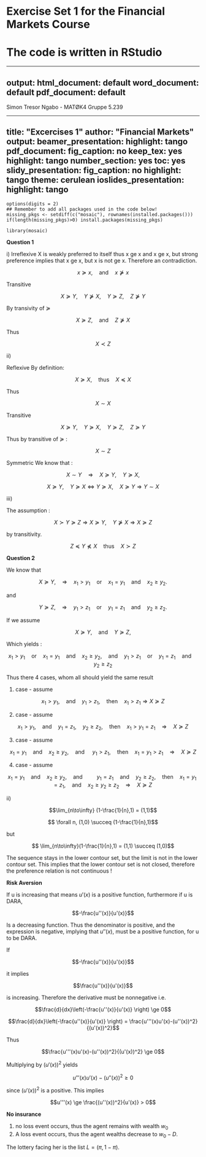 # Exercise Set 1 for the Financial Markets Course

# The code is written in RStudio

---
output:
  html_document: default
  word_document: default
  pdf_document: default
---


Simon Tresor Ngabo - MATØK4 Gruppe 5.239

---
title: "Excercises 1"
author: "Financial Markets"
output:
  beamer_presentation:
    highlight: tango
  pdf_document:
    fig_caption: no
    keep_tex: yes
    highlight: tango
    number_section: yes
    toc: yes
  slidy_presentation:
    fig_caption: no
    highlight: tango
    theme: cerulean
  ioslides_presentation:
    highlight: tango
---

```{r, include = FALSE}
options(digits = 2)
## Remember to add all packages used in the code below!
missing_pkgs <- setdiff(c("mosaic"), rownames(installed.packages()))
if(length(missing_pkgs)>0) install.packages(missing_pkgs)
```

```{r, include=FALSE}
library(mosaic)
```

$\textbf{Question 1}$

i)
Irreflexive
X is weakly preferred to itself thus x ge x and x ge x, but strong preference implies that x ge x, but x is not ge x. Therefore an contradiction.

$$ x \succeq x,\quad \text{and}\quad x\nsucceq x $$

Transitive

$$X \succeq Y,\quad Y \nsucceq X,\quad Y \succeq Z, \quad Z \nsucceq Y$$

By transivity of $\succeq$

$$ X \succeq Z, \quad \text{and} \quad Z \nsucceq X $$

Thus 

$$ X \prec Z$$

ii)

Reflexive
By definition:

$$ X \succeq X, \quad \text{thus} \quad X \preceq X$$

Thus 

$$ X \sim X$$

Transitive

$$ X \succeq Y, \quad Y \succeq X,\quad Y \succeq Z,\quad Z \succeq Y $$

Thus by transitive of $\succeq$ :

$$ X \sim Z$$

Symmetric
We know that :

$$X \sim Y \quad \Rightarrow \quad X \succeq Y, \quad Y \succeq X, $$

$$X \succeq Y, \quad Y \succeq X \iff Y \succeq X, \quad X \succeq Y \Rightarrow Y \sim X$$

iii) 

The assumption :

$$ X \succ Y \succeq Z \Rightarrow X \succeq Y, \quad Y \nsucceq X \Rightarrow X \succeq Z$$

by transitivity.

$$ Z \preceq Y \npreceq X \quad \text{thus} \quad X \succ Z $$

$\textbf{Question 2}$

We know  that

$$X \succeq Y, \quad \Rightarrow \quad x_1>y_1 \quad \text{or} \quad x_1=y_1 \quad \text{and}  \quad x_2 \ge y_2.$$

and 

$$ Y \succeq Z, \quad \Rightarrow \quad y_1>z_1 \quad \text{or} \quad y_1=z_1 \quad \text{and}  \quad y_2 \ge z_2.$$

If we assume 

$$ X \succeq Y, \quad \text{and} \quad Y \succeq Z, $$

Which yields :

$$x_1>y_1 \quad \text{or} \quad x_1=y_1 \quad \text{and}  \quad x_2 \ge y_2, \quad \text{and} \quad y_1>z_1 \quad \text{or} \quad y_1=z_1 \quad \text{and}  \quad y_2 \ge z_2 $$

Thus there 4 cases, whom all should yield the same result 

1. case - assume

$$x_1 > y_1, \quad \text{and} \quad y_1 > z_1, \quad \text{then} \quad x_1 > z_1 \Rightarrow X \succeq Z   $$

2. case - assume

$$x_1 > y_1, \quad \text{and} \quad y_1=z_1, \quad y_2 \ge z_2,\quad \text{then} \quad x_1 > y_1 = z_1 \quad \Rightarrow  \quad X \succeq Z $$

3. case - assume

$$ x_1=y_1 \quad \text{and}  \quad x_2 \ge y_2, \quad \text{and } \quad y_1 > z_1, \quad \text{then} \quad x_1 = y_1 > z_1\quad \Rightarrow \quad X \succeq Z $$

4. case - assume

$$ x_1=y_1 \quad \text{and}  \quad x_2 \ge y_2, \quad \text{and } \quad \quad y_1=z_1 \quad \text{and}  \quad y_2 \ge z_2, \quad \text{then} \quad x_1 =y_1=z_1, \quad \text{and} \quad x_2 \ge y_2 \ge z_2 \quad \Rightarrow \quad X \succeq Z $$

ii)

$$\lim_{n\to\infty} (1-\frac{1}{n},1) = (1,1)$$

$$ \forall n, (1,0) \succeq (1-\frac{1}{n},1)$$

but 

$$ \lim_{n\to\infty}(1-\frac{1}{n},1) = (1,1) \succeq (1,0)$$

The sequence stays in the lower contour set, but the limit is not in the lower contour set. This implies that the lower contour set is not closed, therefore the preference relation is not continuous !

$\textbf{Risk Aversion}$

If u is increasing that means $u'(x)$ is a positive function, furthermore if u is DARA, 

$$-\frac{u''(x)}{u'(x)}$$

Is a decreasing function. Thus the denominator is positive, and the expression is negative, implying that $u''(x)$, must be a positive function, for u to be DARA.

If

$$-\frac{u''(x)}{u'(x)}$$

it implies 

$$\frac{u''(x)}{u'(x)}$$

is increasing. Therefore the derivative must be nonnegative i.e.

$$\frac{d}{dx}\left(-\frac{u''(x)}{u'(x)} \right) \ge 0$$

$$\frac{d}{dx}\left(-\frac{u''(x)}{u'(x)} \right) = \frac{u'''(x)u'(x)-(u''(x))^2}{(u'(x))^2}$$

Thus 

$$\frac{u'''(x)u'(x)-(u''(x))^2}{(u'(x))^2} \ge 0$$

Multiplying by $(u'(x))^2$ yields

$$u'''(x)u'(x)-(u''(x))^2 \ge 0$$

since $(u'(x))^2$ is a positive. This implies

$$u'''(x) \ge \frac{(u''(x))^2}{u'(x)} > 0$$

$\textbf{No insurance}$

1. no loss event occurs, thus the agent remains with wealth $w_0$
2. A loss event occurs, thus the agent wealths decrease to $w_0 - D$.

The lottery facing her is the list $L= (\pi, 1-\pi)$.


